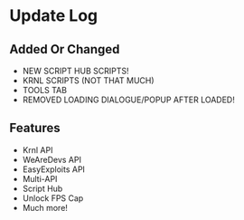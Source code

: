 # Update Log

## Added Or Changed

- NEW SCRIPT HUB SCRIPTS!
- KRNL SCRIPTS (NOT THAT MUCH)
- TOOLS TAB
- REMOVED LOADING DIALOGUE/POPUP AFTER LOADED!

## Features

- Krnl API
- WeAreDevs API
- EasyExploits API
- Multi-API
- Script Hub
- Unlock FPS Cap
- Much more!
